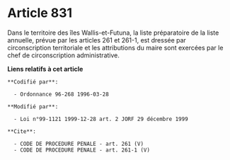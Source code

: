 # Article 831

Dans le territoire des îles Wallis-et-Futuna, la liste préparatoire de la liste annuelle, prévue par les articles 261 et
261-1, est dressée par circonscription territoriale et les attributions du maire sont exercées par le chef de circonscription
administrative.

**Liens relatifs à cet article**

	**Codifié par**:

	  - Ordonnance 96-268 1996-03-28

	**Modifié par**:

	  - Loi n°99-1121 1999-12-28 art. 2 JORF 29 décembre 1999

	**Cite**:

	  - CODE DE PROCEDURE PENALE - art. 261 (V)
	  - CODE DE PROCEDURE PENALE - art. 261-1 (V)
